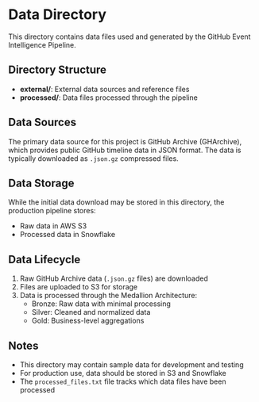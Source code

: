 # Data Directory

This directory contains data files used and generated by the GitHub Event Intelligence Pipeline.

## Directory Structure

- **external/**: External data sources and reference files
- **processed/**: Data files processed through the pipeline

## Data Sources

The primary data source for this project is GitHub Archive (GHArchive), which provides public GitHub timeline data in JSON format. The data is typically downloaded as `.json.gz` compressed files.

## Data Storage

While the initial data download may be stored in this directory, the production pipeline stores:
- Raw data in AWS S3
- Processed data in Snowflake

## Data Lifecycle

1. Raw GitHub Archive data (`.json.gz` files) are downloaded
2. Files are uploaded to S3 for storage
3. Data is processed through the Medallion Architecture:
   - Bronze: Raw data with minimal processing
   - Silver: Cleaned and normalized data
   - Gold: Business-level aggregations

## Notes

- This directory may contain sample data for development and testing
- For production use, data should be stored in S3 and Snowflake
- The `processed_files.txt` file tracks which data files have been processed